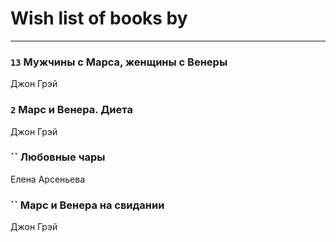 # Wish list of books by [](https://ok.ru/profile/536771522733)
---

### `13` Мужчины с Марса, женщины с Венеры
Джон Грэй

### `2` Марс и Венера. Диета
Джон Грэй

### `` Любовные чары
Елена Арсеньева

### `` Марс и Венера на свидании
Джон Грэй


